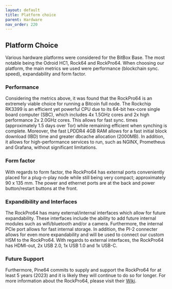 ```yaml
---
layout: default
title: Platform choice
parent: Hardware
nav_order: 220
---
```


## Platform Choice

Various hardware platforms were considered for the BitBox Base. The most notable being the Odroid HC1, Rock64 and RockPro64. When choosing our platform, the main metrics we used were performance (blockchain sync. speed), expandability and form factor.

### Performance

Considering the metrics above, it was found that the RockPro64 is an extremely viable choice for running a Bitcoin full node. The Rockchip RK3399 is an efficient yet powerful CPU due to its 64-bit hex-core single board computer (SBC), which includes 4x 1.5GHz cores and 2x high performance 2x 2.0GHz cores.
This allows for fast sync. times (approximately 1.5 days over Tor) while remaining efficient when synching is complete. Moreover, the fast LPDDR4 4GB RAM allows for a fast initial block download (IBD) time and greater dbcache allocation (2000MB).
In addition, it allows for high-performance services to run, such as NGINX, Prometheus and Grafana, without significant limitations.

### Form factor

With regards to form factor, the RockPro64 has external ports conveniently placed for a plug-n-play node while still being very compact; approximately 90 x 135 mm. The power and ethernet ports are at the back and power button/restart buttons at the front.

### Expandibility and Interfaces

The RockPro64 has many external/internal interfaces which allow for future expandability. These interfaces include the ability to add future internal modules such as wifi/bluetooth and/or a camera.
Furthermore, the internal PCIe port allows for fast internal storage. In addition, the PI-2 connecter allows for even more expandability and will be used to connect our custom HSM to the RockPro64.
With regards to external interfaces, the RockPro64 has HDMI-out, 2x USB 2.0, 1x USB 1.0 and 1x USB-C.

### Future Support

Furthermore, Pine64 commits to supply and support the RockPro64 for at least 5 years (2023) and it is likely they will continue to do so for longer.
For more information about the RockPro64, please visit their [Wiki](https://wiki.pine64.org/index.php/ROCKPro64_Main_Page).
